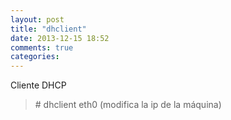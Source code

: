 ```yaml
---
layout: post
title: "dhclient"
date: 2013-12-15 18:52
comments: true
categories: 
---
```

Cliente DHCP

>\# dhclient eth0  (modifica la ip de la máquina)


